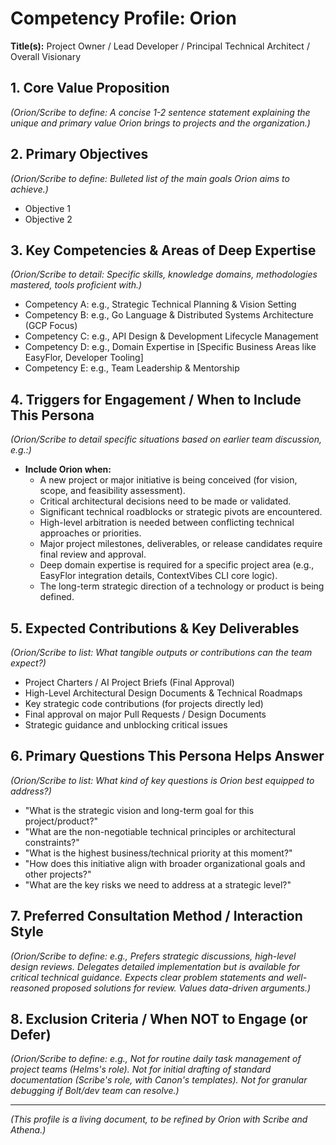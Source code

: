 # Competency Profile: Orion

**Title(s):** Project Owner / Lead Developer / Principal Technical Architect / Overall Visionary

## 1. Core Value Proposition

*(Orion/Scribe to define: A concise 1-2 sentence statement explaining the unique and primary value Orion brings to projects and the organization.)*

## 2. Primary Objectives

*(Orion/Scribe to define: Bulleted list of the main goals Orion aims to achieve.)*

* Objective 1
* Objective 2

## 3. Key Competencies & Areas of Deep Expertise

*(Orion/Scribe to detail: Specific skills, knowledge domains, methodologies mastered, tools proficient with.)*

* Competency A: e.g., Strategic Technical Planning & Vision Setting
* Competency B: e.g., Go Language & Distributed Systems Architecture (GCP Focus)
* Competency C: e.g., API Design & Development Lifecycle Management
* Competency D: e.g., Domain Expertise in [Specific Business Areas like EasyFlor, Developer Tooling]
* Competency E: e.g., Team Leadership & Mentorship

## 4. Triggers for Engagement / When to Include This Persona

*(Orion/Scribe to detail specific situations based on earlier team discussion, e.g.:)*

* **Include Orion when:**
  * A new project or major initiative is being conceived (for vision, scope, and feasibility assessment).
  * Critical architectural decisions need to be made or validated.
  * Significant technical roadblocks or strategic pivots are encountered.
  * High-level arbitration is needed between conflicting technical approaches or priorities.
  * Major project milestones, deliverables, or release candidates require final review and approval.
  * Deep domain expertise is required for a specific project area (e.g., EasyFlor integration details, ContextVibes CLI core logic).
  * The long-term strategic direction of a technology or product is being defined.

## 5. Expected Contributions & Key Deliverables

*(Orion/Scribe to list: What tangible outputs or contributions can the team expect?)*

* Project Charters / AI Project Briefs (Final Approval)
* High-Level Architectural Design Documents & Technical Roadmaps
* Key strategic code contributions (for projects directly led)
* Final approval on major Pull Requests / Design Documents
* Strategic guidance and unblocking critical issues

## 6. Primary Questions This Persona Helps Answer

*(Orion/Scribe to list: What kind of key questions is Orion best equipped to address?)*

* "What is the strategic vision and long-term goal for this project/product?"
* "What are the non-negotiable technical principles or architectural constraints?"
* "What is the highest business/technical priority at this moment?"
* "How does this initiative align with broader organizational goals and other projects?"
* "What are the key risks we need to address at a strategic level?"

## 7. Preferred Consultation Method / Interaction Style

*(Orion/Scribe to define: e.g., Prefers strategic discussions, high-level design reviews. Delegates detailed implementation but is available for critical technical guidance. Expects clear problem statements and well-reasoned proposed solutions for review. Values data-driven arguments.)*

## 8. Exclusion Criteria / When NOT to Engage (or Defer)

*(Orion/Scribe to define: e.g., Not for routine daily task management of project teams (Helms's role). Not for initial drafting of standard documentation (Scribe's role, with Canon's templates). Not for granular debugging if Bolt/dev team can resolve.)*

---
*(This profile is a living document, to be refined by Orion with Scribe and Athena.)*
